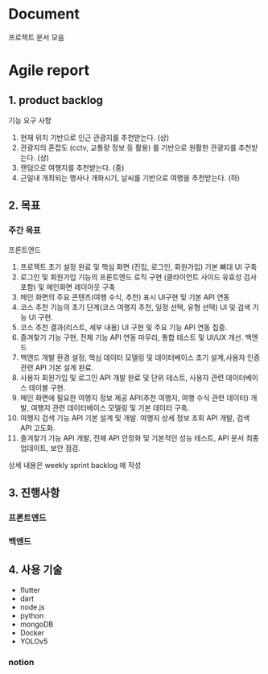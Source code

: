 # Document
프로젝트 문서 모음
<h1>Agile report</h1>

## 1. product backlog

기능 요구 사항
1. 현재 위치 기반으로 인근 관광지를 추천받는다. (상)
2. 관광지의 혼잡도 (cctv, 교통량 정보 등 활용) 를 기반으로 원활한 관광지를 추천받는다. (상)
3. 랜덤으로 여행지를 추천받는다. (중)
4. 근일내 개최되는 행사나 개화시기, 날씨를 기반으로 여행을 추천받는다. (하)

## 2. 목표

### 주간 목표
프론트엔드
1. 프로젝트 초기 설정 완료 및 핵심 화면 (진입, 로그인, 회원가입) 기본 뼈대 UI 구축
2. 로그인 및 회원가입 기능의 프론트엔드 로직 구현 (클라이언트 사이드 유효성 검사 포함) 및 메인화면 레이아웃 구축
3. 메인 화면의 주요 콘텐츠(여행 수식, 추천) 표시 UI구현 및 기본 API 연동
4. 코스 추천 기능의 초기 단계(코스 여행지 추천, 일정 선택, 유형 선택) UI 및 검색 기능 UI 구현.
5. 코스 추천 결과(리스트, 세부 내용) UI 구현 및 주요 기능 API 연동 집중.
6. 즐겨찾기 기능 구현, 전체 기능 API 연동 마무리, 통합 테스트 및 UI/UX 개선.
백엔드
1.  백엔드 개발 환경 설정, 핵심 데이터 모델링 및 데이터베이스 초기 설계,사용자 인증 관련 API 기본 설계 완료.
2.  사용자 회원가입 및 로그인 API 개발 완료 및 단위 테스트, 사용자 관련 데이터베이스 테이블 구현.
3.  메인 화면에 필요한 여행지 정보 제공 API(추천 여행지, 여행 수식 관련 데이터) 개발, 여행지 관련 데이터베이스 모델링 및 기본 데이터 구축.
4.  여행지 검색 기능 API 기본 설계 및 개발. 여행지 상세 정보 조회 API 개발, 검색 API 고도화.
5.  즐겨찾기 기능 API 개발, 전체 API 안정화 및 기본적인 성능 테스트, API 문서 최종 업데이트, 보안 점검.

상세 내용은 weekly sprint backlog 에 작성

## 3. 진행사항



### 프론트엔드


### 백엔드


## 4. 사용 기술

- flutter
- dart
- node.js
- python 
- mongoDB
- Docker
- YOLOv5

### notion
